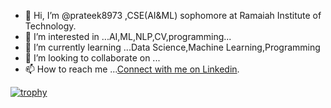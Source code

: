 - 👋 Hi, I’m @prateek8973 ,CSE(AI&ML) sophomore at Ramaiah Institute of Technology.
- 👀 I’m interested in ...AI,ML,NLP,CV,programming...
- 🌱 I’m currently learning ...Data Science,Machine Learning,Programming
- 💞️ I’m looking to collaborate on ...
- 📫 How to reach me ...[Connect with me on Linkedin](www.linkedin.com/in/prateek-p-083441281).
  
[![trophy](https://github-profile-trophy.vercel.app/?username=prateek8973)](https://github.com/ryo-ma/github-profile-trophy)

<!---
prateek8973/prateek8973 is a ✨ special ✨ repository because its `README.md` (this file) appears on your GitHub profile.
You can click the Preview link to take a look at your changes.
--->
